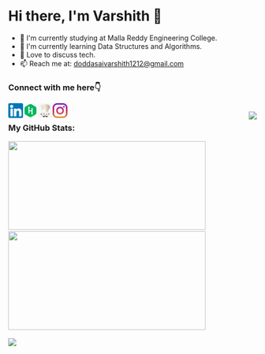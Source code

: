 <h1> Hi there, I'm Varshith 👋 </h1>   

<!--
- 🔭 I’m currently working on ...
- 🌱 I’m currently learning ...
- 👯 I’m looking to collaborate on ...
- 🤔 I’m looking for help with ...
- 💬 Ask me about ...
- 📫 How to reach me: ...
- 😄 Pronouns: ...
- ⚡ Fun fact: ...
-->
- 🔭 I'm currently studying at Malla Reddy Engineering College.
- 🌱 I'm currently learning Data Structures and Algorithms.
- 💬 Love to discuss tech.
- 📫 Reach me at: doddasaivarshith1212@gmail.com

<h3> Connect with me here👇 </h3>
<a href="https://www.linkedin.com/in/saivarshithdodda/"><img align="left" src="https://raw.githubusercontent.com/varshith1212/varshith1212/master/images/linkedin.png" alt="LinkedIn" width="30px"/></a>

<a href="https://www.hackerrank.com/varshith_12"><img align="left" src="https://raw.githubusercontent.com/varshith1212/varshith1212/master/images/hackerrank.png" alt="hackerrank" width="30px"/></a>

<a href="https://www.codechef.com/users/varshith_12"><img align="left" src="https://raw.githubusercontent.com/varshith1212/varshith1212/master/images/codechef.png" alt="codechef" width="30px"/></a>

<a href="https://instagram.com/varshith_1212"><img align="left" src="https://raw.githubusercontent.com/varshith1212/varshith1212/master/images/instagram.png" alt="Instagram" width="30px"/></a>

<br>
<img align="right" src="https://komarev.com/ghpvc/?username=varshith1212&style=flat-square&color=1f6feb">
<!--
<div align="center">
<img src="https://activity-graph.herokuapp.com/graph?username=varshith1212&theme=radical&bg_color=00000000&point=00000000&line=1f6feb&hide_border=true&custom_title=Learn,+Explore,+and+Give+back...&color=1f6feb&area=true&area_color=1f6feb">
</div
-->
<h3> My GitHub Stats: </h3>
<p>
<img height="180em" width="400px" src="https://github-readme-stats.vercel.app/api?username=varshith1212&show_icons=true&hide_border=true&&count_private=true&include_all_commits=true" />
  
<img height="200em" width="400px" src="https://github-readme-stats.vercel.app/api/top-langs/?username=varshith1212&>&show_icons=true&hide_border=true&layout=compact&langs_count=10"/>

</p>
<img width="410px" src="http://github-readme-streak-stats.herokuapp.com?user=varshith1212&date_format=M%20j%5B%2C%20Y%5D&sideNums=ffffff&ring=1f6feb&background=000000&dates=ffffff&currStreakNum=ffffff&currStreakLabel=ffffff&fire=1f6feb&sideLabels=1f6feb&stroke=1f6feb&border=1f6feb" />

